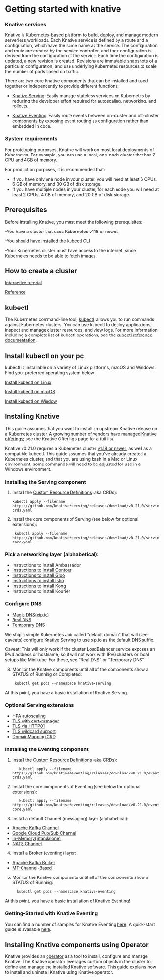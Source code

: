 # Getting started with knative

### Knative services
Knative is Kubernetes-based platform to build, deploy, and manage modern serverless workloads. Each Knative service is defined by a route and a configuration, which have the same name as the service. The configuration and route are created by the service controller, and their configuration is derived from the configuration of the service. Each time the configuration is updated, a new revision is created. Revisions are immutable snapshots of a particular configuration, and use underlying Kubernetes resources to scale the number of pods based on traffic.

There are two core Knative components that can be installed and used together or independently to provide different functions:

- [Knative Serving](https://knative.dev/v0.21-docs/serving/): Easily manage stateless services on Kubernetes by reducing the developer effort required for autoscaling, networking, and rollouts.

- [Knative Eventing](https://knative.dev/v0.21-docs/eventing/): Easily route events between on-cluster and off-cluster components by exposing event routing as configuration rather than embedded in code.

 
### System requirements

For prototyping purposes, Knative will work on most local deployments of Kubernetes. For example, you can use a local, one-node cluster that has 2 CPU and 4GB of memory.

For production purposes, it is recommended that:

- If you have only one node in your cluster, you will need at least 6 CPUs, 6 GB of memory, and 30 GB of disk storage.
- If you have multiple nodes in your cluster, for each node you will need at least 2 CPUs, 4 GB of memory, and 20 GB of disk storage.

## Prerequisites

Before installing Knative, you must meet the following prerequisites:

-You have a cluster that uses Kubernetes v1.18 or newer.

-You  should have installed the kubectl CLI

-Your Kubernetes cluster must have access to the internet, since Kubernetes needs to be able to fetch images.

## How to create a cluster 

[Interactive tutorial](https://kubernetes.io/docs/tutorials/kubernetes-basics/create-cluster/cluster-interactive/)

[Reference](https://kubernetes.io/docs/tutorials/kubernetes-basics/create-cluster/)

## kubectl

The Kubernetes command-line tool, [kubectl](https://kubernetes.io/docs/reference/kubectl/kubectl/), allows you to run commands against Kubernetes clusters. You can use kubectl to deploy applications, inspect and manage cluster resources, and view logs. For more information including a complete list of kubectl operations, see the [kubectl reference documentation](https://kubernetes.io/docs/reference/kubectl/).

## Install kubectl on your pc

kubectl is installable on a variety of Linux platforms, macOS and Windows. Find your preferred operating system below.

   [Install kubectl on Linux](https://kubernetes.io/docs/tasks/tools/install-kubectl-linux)
   
   [Install kubectl on macOS](https://kubernetes.io/docs/tasks/tools/install-kubectl-macos)
   
   [Install kubectl on Window](https://kubernetes.io/docs/tasks/tools/install-kubectl-windows)
   
## Installing Knative

This guide assumes that you want to install an upstream Knative release on a Kubernetes cluster. A growing number of vendors have managed [Knative offerings](https://knative.dev/v0.21-docs/knative-offerings); see the Knative Offerings page for a full list.

Knative v0.21.0 requires a Kubernetes cluster [v1.18 or newer](https://knative.dev/community/contributing/mechanics/RELEASE-VERSIONING-PRINCIPLES#knative-version-tables), as well as a compatible kubectl. This guide assumes that you’ve already created a Kubernetes cluster, and that you are using bash in a Mac or Linux environment; some commands will need to be adjusted for use in a Windows environment.

### Installing the Serving component 



1. Install the [Custom Resource Definitions](https://kubernetes.io/docs/concepts/extend-kubernetes/api-extension/custom-resources/) (aka CRDs):

       kubectl apply --filename https://github.com/knative/serving/releases/download/v0.21.0/serving-crds.yaml

2. Install the core components of Serving (see below for optional extensions):

        kubectl apply --filename https://github.com/knative/serving/releases/download/v0.21.0/serving-core.yaml

### Pick a networking layer (alphabetical):

- [Instructions to install Ambassador](https://knative.dev/v0.21-docs/install/any-kubernetes-cluster/)
- [Instructions to install Contour](https://knative.dev/v0.21-docs/install/any-kubernetes-cluster/)
- [Instructions to install Gloo](https://knative.dev/v0.21-docs/install/any-kubernetes-cluster/)
- [Instructions to install Istio](https://knative.dev/v0.21-docs/install/any-kubernetes-cluster/)
- [Instructions to install Kong](https://knative.dev/v0.21-docs/install/any-kubernetes-cluster/)
- [Instructions to install Kourier](https://knative.dev/v0.21-docs/install/any-kubernetes-cluster/)
       

### Configure DNS

- [Magic DNS(xip.io)](https://knative.dev/v0.21-docs/install/any-kubernetes-cluster/)
- [Real DNS](https://knative.dev/v0.21-docs/install/any-kubernetes-cluster/)
- [Temporary DNS](https://knative.dev/v0.21-docs/install/any-kubernetes-cluster/)

We ship a simple Kubernetes Job called “default domain” that will (see caveats) configure Knative Serving to use xip.io as the default DNS suffix.

Caveat: This will only work if the cluster LoadBalancer service exposes an IPv4 address or hostname, so it will not work with IPv6 clusters or local setups like Minikube. For these, see “Real DNS” or “Temporary DNS”.

8. Monitor the Knative components until all of the components show a STATUS of Running or Completed:

        kubectl get pods --namespace knative-serving

At this point, you have a basic installation of Knative Serving.

### Optional Serving extensions

- [HPA autoscaling](https://knative.dev/v0.21-docs/install/any-kubernetes-cluster/)
- [TLS with cert-manager](https://knative.dev/v0.21-docs/install/any-kubernetes-cluster/)
- [TLS via HTTP01](https://knative.dev/v0.21-docs/install/any-kubernetes-cluster/)
- [TLS wildcard support](https://knative.dev/v0.21-docs/install/any-kubernetes-cluster/)
- [DomainMapping CRD](https://knative.dev/v0.21-docs/install/any-kubernetes-cluster/)
   
### Installing the Eventing component


1. Install the [Custom Resource Definitions](https://kubernetes.io/docs/concepts/extend-kubernetes/api-extension/custom-resources/) (aka CRDs):

          kubectl apply --filename https://github.com/knative/eventing/releases/download/v0.21.0/eventing-crds.yaml

2. Install the core components of Eventing (see below for optional extensions):

          kubectl apply --filename https://github.com/knative/eventing/releases/download/v0.21.0/eventing-core.yaml
      
3. Install a default Channel (messaging) layer (alphabetical):

- [Apache Kafka Channel](https://knative.dev/v0.21-docs/install/any-kubernetes-cluster/#installing-the-eventing-component)
- [Google Cloud Pub/Sub Channel](https://knative.dev/v0.21-docs/install/any-kubernetes-cluster/#installing-the-eventing-component)
- [In-Memory(Standalone)](https://knative.dev/v0.21-docs/install/any-kubernetes-cluster/#installing-the-eventing-component)
- [NATS Channel](https://knative.dev/v0.21-docs/install/any-kubernetes-cluster/#installing-the-eventing-component)

4. Install a Broker (eventing) layer:

- [Apache Kafka Broker](https://knative.dev/v0.21-docs/install/any-kubernetes-cluster/#installing-the-eventing-component)
- [MT-Channel-Based](https://knative.dev/v0.21-docs/install/any-kubernetes-cluster/#installing-the-eventing-component)

5. Monitor the Knative components until all of the components show a STATUS of Running:

         kubectl get pods --namespace knative-eventing
     
At this point, you have a basic installation of Knative Eventing!

### Getting-Started with Knative Eventing

You can find a number of samples for Knative Eventing [here](https://knative.dev/v0.21-docs/eventing/samples/index.html). A quick-start guide is available [here](https://knative.dev/v0.21-docs/eventing/getting-started).

## Installing Knative components using Operator

Knative provides an [operator](https://github.com/knative/operator) as a tool to install, configure and manage Knative. The Knative operator leverages custom objects in the cluster to define and manage the installed Knative software. This guide explains how to install and uninstall Knative using Knative operator.

